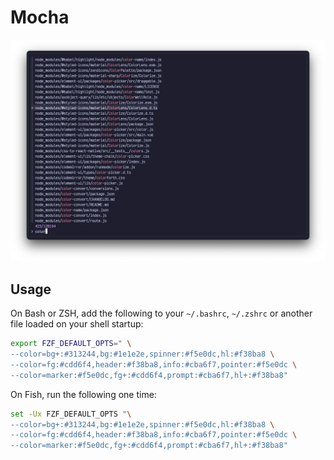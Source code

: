 # Mocha

<p align="center">
  <img src="./assets/mocha.png" />
</p>

## Usage

On Bash or ZSH, add the following to your `~/.bashrc`, `~/.zshrc` or another file loaded on your shell startup:

```sh
export FZF_DEFAULT_OPTS=" \
--color=bg+:#313244,bg:#1e1e2e,spinner:#f5e0dc,hl:#f38ba8 \
--color=fg:#cdd6f4,header:#f38ba8,info:#cba6f7,pointer:#f5e0dc \
--color=marker:#f5e0dc,fg+:#cdd6f4,prompt:#cba6f7,hl+:#f38ba8"
```

On Fish, run the following one time:

```sh
set -Ux FZF_DEFAULT_OPTS "\
--color=bg+:#313244,bg:#1e1e2e,spinner:#f5e0dc,hl:#f38ba8 \
--color=fg:#cdd6f4,header:#f38ba8,info:#cba6f7,pointer:#f5e0dc \
--color=marker:#f5e0dc,fg+:#cdd6f4,prompt:#cba6f7,hl+:#f38ba8"
```
